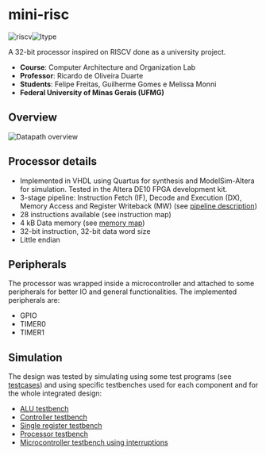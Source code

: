 # mini-risc
![riscv](https://img.shields.io/github/languages/top/gscgomes/mini_risc?color=green&label=VHDL)![Itype](https://img.shields.io/badge/ISA-RISCV-violet)

A 32-bit processor inspired on RISCV done as a university project.
- **Course**: Computer Architecture and Organization Lab
- **Professor**: Ricardo de Oliveira Duarte
- **Students**: Felipe Freitas, Guilherme Gomes e Melissa Monni
- **Federal University of Minas Gerais (UFMG)**

## Overview
![Datapath overview](https://raw.githubusercontent.com/GSCGomes/mini_risc/79be18d2e5fdb9f04f5e34b65e91d70fb2a7bb35/documentation/datapath.drawio.png)

## Processor details

- Implemented in VHDL using Quartus for synthesis and ModelSim-Altera for simulation. Tested in the Altera DE10 FPGA development kit.
- 3-stage pipeline: Instruction Fetch (IF), Decode and Execution (DX), Memory Access and Register Writeback (MW) (see [pipeline description](documentation/pipeline-description.md))
- 28 instructions available (see instruction map)
- 4 kB Data memory (see [memory map](documentation/memory_map.pdf))
- 32-bit instruction, 32-bit data word size
- Little endian

## Peripherals

The processor was wrapped inside a microcontroller and attached to some peripherals for better IO and general functionalities. The implemented peripherals are:
- GPIO
- TIMER0
- TIMER1

## Simulation

The design was tested by simulating using some test programs (see [testcases](testcases)) and using specific testbenches used for each component and for the whole integrated design:
- [ALU testbench](source/tb_alu.vhd)
- [Controller testbench](source/tb_control.vhd)
- [Single register testbench](source/tb_register.vhd)
- [Processor testbench](source/tb_mini_risc.vhd)
- [Microcontroller testbench using interruptions](source/tb_micro_controlador.vhd)
